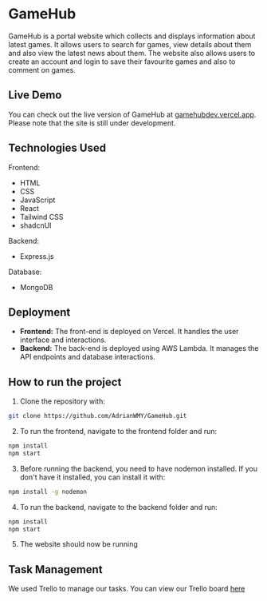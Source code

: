 # GameHub
GameHub is a portal website which collects and displays information about latest games. It allows users to search for games, view details about them and also view the latest news about them. The website also allows users to create an account and login to save their favourite games and also to comment on games.

## Live Demo

You can check out the live version of GameHub at [gamehubdev.vercel.app](https://gamehubdev.vercel.app/). Please note that the site is still under development.

## Technologies Used
Frontend:
- HTML
- CSS
- JavaScript
- React
- Tailwind CSS
- shadcnUI

Backend:
- Express.js

Database:
- MongoDB

## Deployment

- **Frontend:** The front-end is deployed on Vercel. It handles the user interface and interactions.
- **Backend:** The back-end is deployed using AWS Lambda. It manages the API endpoints and database interactions.

## How to run the project
1. Clone the repository with:
```bash
git clone https://github.com/AdrianWMY/GameHub.git
```
2. To run the frontend, navigate to the frontend folder and run:
```bash
npm install
npm start
```
3. Before running the backend, you need to have nodemon installed. If you don't have it installed, you can install it with:
```bash
npm install -g nodemon
```
4. To run the backend, navigate to the backend folder and run:
```bash
npm install
npm start
```
5. The website should now be running

## Task Management
We used Trello to manage our tasks. You can view our Trello board [here](https://trello.com/b/pKcepVAH/gamehub)